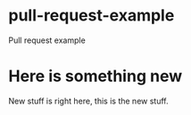 # pull-request-example
Pull request example

# Here is something new

New stuff is right here, this is the new stuff.
